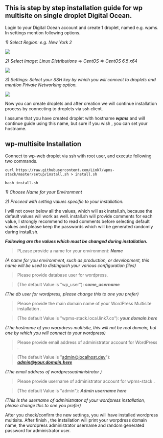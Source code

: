 This is step by step installation guide for wp multisite on single droplet Digital Ocean.
----------

Login to your Digital Ocean account and create 1 droplet, named e.g. wpms. In settings mention following options.

*1)	Select Region: e.g. New York 2*

![](https://raw.githubusercontent.com/Link7/wpms-stack/master/docs/images/region.png)


*2)	Select Image: Linux Distributions => CentOS => CentOS 6.5 x64*

![](https://raw.githubusercontent.com/Link7/wpms-stack/master/docs/images/Image.png)

*3)	Settings: Select your SSH key by which you will connect to droplets and mention Private Networking option.*

![](https://raw.githubusercontent.com/Link7/wpms-stack/master/docs/images/settings.png)

Now you can create droplets and after creation we will continue installation process by connecting to droplets via ssh client.

I assume that you have created droplet with hostname ***wpms*** and will continue guide using this name, but sure if you wish , you can set your hostname.


wp-multisite Installation
----------------------------------

Connect to wp-web droplet via ssh with root user, and execute following two commands.

    curl https://raw.githubusercontent.com/Link7/wpms-stack/master/setup/install.sh > install.sh

    bash install.sh

*1)	Choose Name for your Environment*

*2)	Proceed with setting values specific to your installation.*

I will not cover below all the values, which will ask install.sh, because the default values will work as well. 
install.sh will provide comments for each value, I strongly recommend to read comments before selecting default values and please keep the passwords which will be generated randomly during install.sh.

***Following are the values which must be changed during installation.***

>PLease provide a name for your environment: ***Name***

*(A name for you environment, such as production, or development, this name will be used to distinguish your various configuration files)*


> Please provide database user for wordpress.

>(The default Value is "wp_user"): ***some_username***

*(The db user for wordpress, please change this to one you prefer)*


>Please provide the main domain name of your WordPress Multisite installation . 

>(The default Value is "wpms-stack.local.link7.co"): ***your.domain.here***

*(The hostname of you worpdress multisite, this will not be real domain, but one by which you will connect to your wordpress)*



>Please provide email address of administrator account for WordPress .

>(The default Value is "admin@localhost.dev"): ***admin@your.domain.here***

*(The email address of wordpressadministrator )*



>Please provide username of administrator account for wpms-stack .

>(The default Value is "admin"): ***Admin username here***

*(This is the username of administrator of your wordpress installation, please change this to one you prefer)*


After you check/confirm the new settings, you will have installed wordpress multisite. 
After finish , the installation will print your worpdress domain name, the wordpress administrator username and random generated password for administrator user. 
